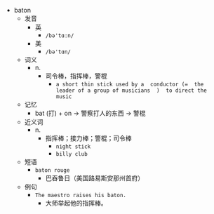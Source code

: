 - baton
  - 发音
    - 英
      - `/bə'tɑːn/`
    - 美
      - `/bə'tɑn/`
  - 词义
    - n.
      - 司令棒，指挥棒，警棍
        - `a short thin stick used by a  conductor (=  the leader of a group of musicians  )  to direct the music`
  - 记忆
    - bat (打) + on → 警察打人的东西 → 警棍
  - 近义词
    - n.
      - 指挥棒；接力棒；警棍；司令棒
        - `night stick`
        - `billy club`
  - 短语
    - `baton rouge`
      - 巴吞鲁日（美国路易斯安那州首府） 
  - 例句
    - `The maestro raises his baton.`
      - 大师举起他的指挥棒。

